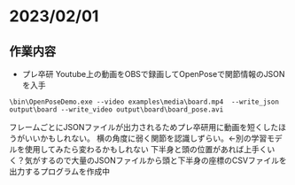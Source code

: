 # 2023/02/01
## 作業内容
- プレ卒研
Youtube上の動画をOBSで録画してOpenPoseで関節情報のJSONを入手
```
\bin\OpenPoseDemo.exe --video examples\media\board.mp4  --write_json output\board --write_video output\board\board_pose.avi
```
フレームごとにJSONファイルが出力されるためプレ卒研用に動画を短くしたほうがいいかもしれない。 
横の角度に弱く関節を認識しずらい。<-別の学習モデルを使用してみたら変わるかもしれない 
下半身と頭の位置があれば上手くいく？気がするので大量のJSONファイルから頭と下半身の座標のCSVファイルを出力するプログラムを作成中 
